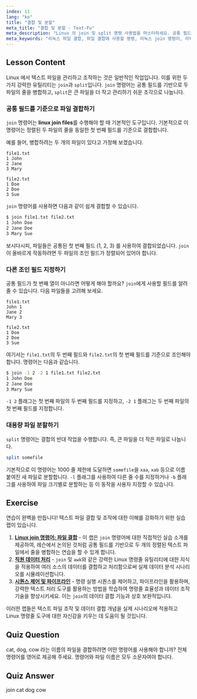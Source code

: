 ```yaml
---
index: 11
lang: "ko"
title: "결합 및 분할"
meta_title: "결합 및 분할 - Text-Fu"
meta_description: "Linux 의 join 및 split 명령 사용법을 마스터하세요. 공통 필드를 기반으로 파일을 효율적으로 결합하고 큰 파일을 더 작은 부분으로 분할하는 방법을 배웁니다. 이 가이드는 cat, dog, cow 와 같은 파일 결합에 사용할 명령과 기타 실용적인 예를 다룹니다."
meta_keywords: "리눅스 파일 결합, 파일 결합에 사용할 명령, 리눅스 join 명령어, 리눅스 split 명령어, 파일 조작, 명령줄, 텍스트 처리"
---
```


## Lesson Content

Linux 에서 텍스트 파일을 관리하고 조작하는 것은 일반적인 작업입니다. 이를 위한 두 가지 강력한 유틸리티는 `join`과 `split`입니다. `join` 명령어는 공통 필드를 기반으로 두 파일의 줄을 병합하고, `split`은 큰 파일을 더 작고 관리하기 쉬운 조각으로 나눕니다.

### 공통 필드를 기준으로 파일 결합하기

`join` 명령어는 **linux join files**를 수행해야 할 때 기본적인 도구입니다. 기본적으로 이 명령어는 정렬된 두 파일의 줄을 동일한 첫 번째 필드를 기준으로 결합합니다.

예를 들어, 병합하려는 두 개의 파일이 있다고 가정해 보겠습니다.

```plaintext
file1.txt
1 John
2 Jane
3 Mary

file2.txt
1 Doe
2 Doe
3 Sue
```

`join` 명령어를 사용하면 다음과 같이 쉽게 결합할 수 있습니다.

```bash
$ join file1.txt file2.txt
1 John Doe
2 Jane Doe
3 Mary Sue
```

보시다시피, 파일들은 공통된 첫 번째 필드 (1, 2, 3) 를 사용하여 결합되었습니다. `join`이 올바르게 작동하려면 두 파일의 조인 필드가 정렬되어 있어야 합니다.

### 다른 조인 필드 지정하기

공통 필드가 첫 번째 열이 아니라면 어떻게 해야 할까요? `join`에게 사용할 필드를 알려줄 수 있습니다. 다음 파일들을 고려해 보세요.

```plaintext
file1.txt
John 1
Jane 2
Mary 3

file2.txt
1 Doe
2 Doe
3 Sue
```

여기서는 `file1.txt`의 두 번째 필드와 `file2.txt`의 첫 번째 필드를 기준으로 조인해야 합니다. 명령어는 다음과 같습니다.

```bash
$ join -1 2 -2 1 file1.txt file2.txt
1 John Doe
2 Jane Doe
3 Mary Sue
```

`-1 2` 플래그는 첫 번째 파일의 두 번째 필드를 지정하고, `-2 1` 플래그는 두 번째 파일의 첫 번째 필드를 지정합니다.

### 대용량 파일 분할하기

`split` 명령어는 결합의 반대 작업을 수행합니다. 즉, 큰 파일을 더 작은 파일로 나눕니다.

```bash
split somefile
```

기본적으로 이 명령어는 1000 줄 제한에 도달하면 `somefile`을 `xaa`, `xab` 등으로 이름 붙여진 새 파일로 분할합니다. `-l` 플래그를 사용하여 다른 줄 수를 지정하거나 `-b` 플래그를 사용하여 파일 크기별로 분할하는 등 이 동작을 사용자 지정할 수 있습니다.

## Exercise

연습이 완벽을 만듭니다! 텍스트 파일 결합 및 조작에 대한 이해를 강화하기 위한 실습 랩이 있습니다.

1. **[Linux join 명령어: 파일 결합](https://labex.io/ko/labs/linux-linux-join-command-file-joining-219193)** - 이 랩은 `join` 명령어에 대한 직접적인 실습 소개를 제공하여, 레슨에서 논의된 것처럼 공통 필드를 기반으로 두 개의 정렬된 텍스트 파일에서 줄을 병합하는 연습을 할 수 있게 합니다.
2. **[직원 데이터 처리](https://labex.io/ko/labs/linux-processing-employees-data-388132)** - `join` 및 `awk`와 같은 강력한 Linux 명령줄 유틸리티에 대한 지식을 적용하여 여러 소스의 데이터를 결합하고 처리함으로써 실제 데이터 분석 시나리오를 시뮬레이션합니다.
3. **[시퀀스 제어 및 파이프라인](https://labex.io/ko/labs/linux-sequence-control-and-pipeline-17994)** - 명령 실행 시퀀스를 제어하고, 파이프라인을 활용하며, 강력한 텍스트 처리 도구를 활용하는 방법을 학습하여 명령줄 효율성과 데이터 조작 기술을 향상시키세요. 이는 `join`의 데이터 결합 기능과 상호 보완적입니다.

이러한 랩들은 텍스트 파일 조작 및 데이터 결합 개념을 실제 시나리오에 적용하고 Linux 명령줄 도구에 대한 자신감을 키우는 데 도움이 될 것입니다.

## Quiz Question

cat, dog, cow 라는 이름의 파일을 결합하려면 어떤 명령어를 사용해야 합니까? 전체 명령어를 영어로 제공해 주세요. 명령어와 파일 이름은 모두 소문자여야 합니다.

## Quiz Answer

join cat dog cow
